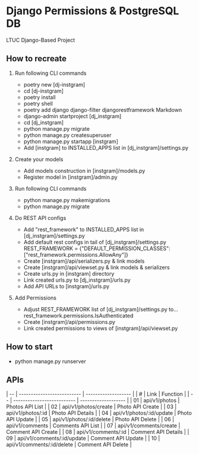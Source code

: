# Django Permissions & PostgreSQL DB

LTUC Django-Based Project

## How to recreate

1. Run following CLI commands
    - poetry new [dj-instgram]
    - cd [dj-instgram]
    - poetry install
    - poetry shell
    - poetry add django django-filter djangorestframework Markdown
    - django-admin startproject [dj_instgram]
    - cd [dj_instgram]
    - python manage.py migrate
    - python manage.py createsuperuser
    - python manage.py startapp [instgram]
    - Add [instgram] to INSTALLED_APPS list in [dj_instgram]/settings.py

2. Create your models
    - Add models construction in [instgram]/models.py
    - Register model in [instgram]/admin.py

3. Run following CLI commands
    - python manage.py makemigrations
    - python manage.py migrate

4. Do REST API configs
    - Add "rest_framework" to INSTALLED_APPS list in [dj_instgram]/settings.py
    - Add default rest configs in tail of [dj_instgram]/settings.py
            REST_FRAMEWORK = {"DEFAULT_PERMISSION_CLASSES": ["rest_framework.permissions.AllowAny"]}
    - Create [instgram]/api/serializers.py & link models
    - Create [instgram]/api/viewset.py & link models & serializers
    - Create urls.py in [instgram] directory
    - Link created urls.py to [dj_instgram]/urls.py
    - Add API URLs to [instgram]/urls.py

5. Add Permissions
    - Adjust REST_FRAMEWORK list of [dj_instgram]/settings.py to...
            rest_framework.permissions.IsAuthenticated
    - Create [instgram]/api/permissions.py
    - Link created permissions to views of [instgram]/api/viewset.py

## How to start

- python manage.py runserver

## APIs

| -- | -------------------------- | ------------------- |
| #  | Link                       | Function            |
| -- | -------------------------- | ------------------- |
| 01 | api/v1/photos              | Photos API List     |
| 02 | api/v1/photos/create       | Photo API Create    |
| 03 | api/v1/photos/:id          | Photo API Details   |
| 04 | api/v1/photos/:id/update   | Photo API Update    |
| 05 | api/v1/photos/:id/delete   | Photo API Delete    |
| 06 | api/v1/comments            | Comments API List   |
| 07 | api/v1/comments/create     | Comment API Create  |
| 08 | api/v1/comments/:id        | Comment API Details |
| 09 | api/v1/comments/:id/update | Comment API Update  |
| 10 | api/v1/comments/:id/delete | Comment API Delete  |
